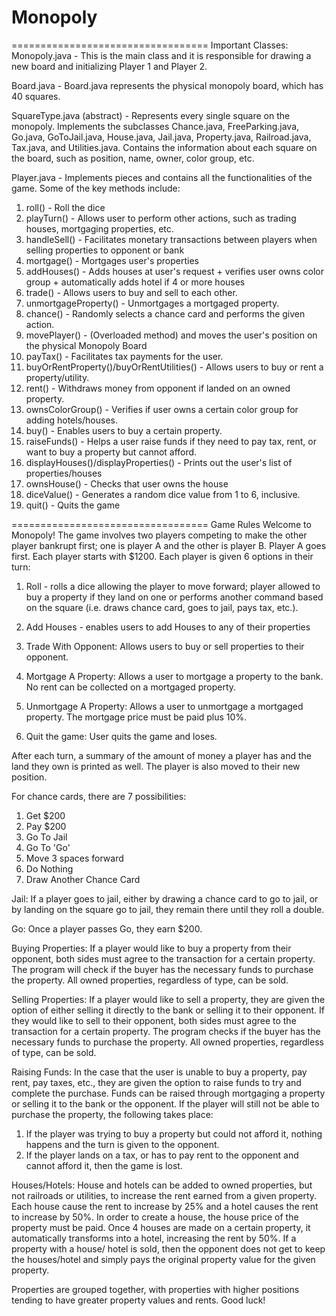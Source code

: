 # Monopoly
==================================
Important Classes:
Monopoly.java - This is the main class and it is responsible for drawing a new board and initializing Player 1 and Player 2.

Board.java - Board.java represents the physical monopoly board, which has 40 squares.

SquareType.java (abstract) - Represents every single square on the monopoly. Implements the subclasses Chance.java,
FreeParking.java, Go.java, GoToJail.java, House.java, Jail.java, Property.java, Railroad.java, Tax.java, and Utilities.java.
Contains the information about each square on the board, such as position, name, owner, color group, etc.

Player.java - Implements pieces and contains all the functionalities of the game. Some of the key methods include:
1. roll() - Roll the dice
2. playTurn() - Allows user to perform other actions, such as trading houses, mortgaging properties, etc.
3. handleSell() - Facilitates monetary transactions between players when selling properties to opponent or bank
4. mortgage() - Mortgages user's properties
5. addHouses() - Adds houses at user's request + verifies user owns color group + automatically adds hotel if 4 or more houses
6. trade() - Allows users to buy and sell to each other.
7. unmortgageProperty() - Unmortgages a mortgaged property.
8. chance() - Randomly selects a chance card and performs the given action.
9. movePlayer() - (Overloaded method) and moves the user's position on the physical Monopoly Board
10. payTax() - Facilitates tax payments for the user.
11. buyOrRentProperty()/buyOrRentUtilities() - Allows users to buy or rent a property/utility.
12. rent() - Withdraws money from opponent if landed on an owned property.
13. ownsColorGroup() - Verifies if user owns a certain color group for adding hotels/houses.
14. buy() - Enables users to buy a certain property.
15. raiseFunds() - Helps a user raise funds if they need to pay tax, rent, or want to buy a property but cannot afford.
16. displayHouses()/displayProperties() - Prints out the user's list of properties/houses
17. ownsHouse() - Checks that user owns the house
18. diceValue() - Generates a random dice value from 1 to 6, inclusive. 
19. quit() - Quits the game




==================================
Game Rules
Welcome to Monopoly! The game involves two players competing to make the other player bankrupt first; one is player A
and the other is player B. Player A goes first. Each player starts with $1200. Each player is given 6 options in their turn:
1. Roll - rolls a dice allowing the player to move forward; player allowed to buy a property if they land on one or performs
another command based on the square (i.e. draws chance card, goes to jail, pays tax, etc.).

2. Add Houses - enables users to add Houses to any of their properties

3. Trade With Opponent: Allows users to buy or sell properties to their opponent.

4. Mortgage A Property: Allows a user to mortgage a property to the bank. No rent can be collected on a mortgaged property.

5. Unmortgage A Property: Allows a user to unmortgage a mortgaged property. The mortgage price must be paid plus 10%.

6. Quit the game: User quits the game and loses.

After each turn, a summary of the amount of money a player has and the land they own is printed as well. The player is also
moved to their new position.

For chance cards, there are 7 possibilities:
1. Get $200
2. Pay $200
3. Go To Jail
4. Go To 'Go'
5. Move 3 spaces forward
6. Do Nothing
7. Draw Another Chance Card

Jail: If a player goes to jail, either by drawing a chance card to go to jail, or by landing on the square go to jail,
they remain there until they roll a double.

Go: Once a player passes Go, they earn $200.

Buying Properties: If a player would like to buy a property from their opponent, both sides must agree to the transaction
for a certain property. The program will check if the buyer has the necessary funds to purchase the property. All owned
properties, regardless of type, can be sold.

Selling Properties: If a player would like to sell a property, they are given the option of either selling it directly
to the bank or selling it to their opponent. If they would like to sell to their opponent, both sides must agree to the
transaction for a certain property. The program checks if the buyer has the necessary funds to purchase the property. All owned
properties, regardless of type, can be sold.

Raising Funds: In the case that the user is unable to buy a property, pay rent, pay taxes, etc., they are given the option
to raise funds to try and complete the purchase. Funds can be raised through mortgaging a property or selling it to the bank
or the opponent. If the player will still not be able to purchase the property, the following takes place:

1) If the player was trying to buy a property but could not afford it, nothing happens and the turn is given to the
opponent.
2) If the player lands on a tax, or has to pay rent to the opponent and cannot afford it, then the game is lost.

Houses/Hotels: House and hotels can be added to owned properties, but not railroads or utilities, to increase the
rent earned from a given property. Each house cause the rent to increase by 25% and a hotel causes the rent to
increase by 50%. In order to create a house, the house price of the property must be paid. Once 4 houses are made on
a certain property, it automatically transforms into a hotel, increasing the rent by 50%. If a property with a house/
hotel is sold, then the opponent does not get to keep the houses/hotel and simply pays the original property value
for the given property.

Properties are grouped together, with properties with higher positions tending to have greater property values and rents.
Good luck!